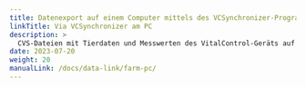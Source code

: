 ```yaml
---
title: Datenexport auf einem Computer mittels des VCSynchronizer-Programms
linkTitle: Via VCSynchronizer am PC
description: >
  CVS-Dateien mit Tierdaten und Messwerten des VitalControl-Geräts auf den Massenspeicher eines Computers exportieren
date: 2023-07-20
weight: 20
manualLink: /docs/data-link/farm-pc/
---
```

<script>
  window.location.href = "/docs/data-link/farm-pc/";
</script>
